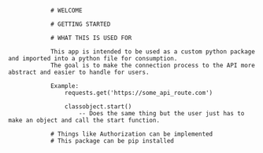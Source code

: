 
                
                # WELCOME

                # GETTING STARTED

                # WHAT THIS IS USED FOR

                This app is intended to be used as a custom python package and imported into a python file for consumption.
                The goal is to make the connection process to the API more abstract and easier to handle for users.

                Example:
                    requests.get('https://some_api_route.com')

                    classobject.start()
                        -- Does the same thing but the user just has to make an object and call the start function.

                # Things like Authorization can be implemented
                # This package can be pip installed
                